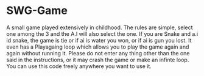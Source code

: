 # SWG-Game
A small game played extensively in childhood.
The rules are simple, select one among the 3 and the A.I will also select the one.
If you are Snake and a.i id snake, the game is tie or if ai is water you won, or if ai is gun you lost.
It even has a Playagaing loop which allows you to play the game again and again without running it.
Please do not enter any thing other than the one said in the instructions, or it may crash the game or make an infinte loop.
You can use this code freely anywhere you want to use it.
